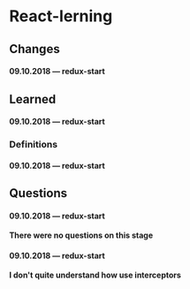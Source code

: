 # React-lerning

## Changes

#### 09.10.2018 — redux-start


## Learned

#### 09.10.2018 — redux-start


### Definitions

#### 09.10.2018 — redux-start


## Questions

#### 09.10.2018 — redux-start

**There were no questions on this stage**

#### 09.10.2018 — redux-start

**I don't quite understand how use interceptors**


